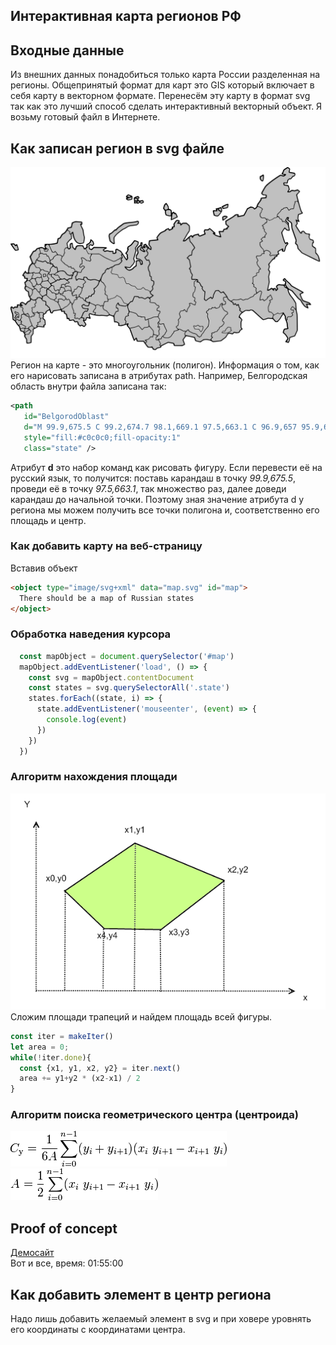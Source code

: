## Интерактивная карта регионов РФ
## Входные данные
Из внешних данных понадобиться только карта России разделенная на регионы. Общепринятый формат для карт это GIS который включает в себя карту в векторном формате. Перенесём эту карту в формат svg так как это лучший способ сделать интерактивный векторный объект. Я возьму готовый файл в Интернете.
## Как записан регион в svg файле
![Карта](map.svg)
Регион на карте - это многоугольник (полигон). Информация о том, как его нарисовать записана в атрибутах path. Например, Белгородская область внутри файла записана так:
```xml
<path
   id="BelgorodOblast"
   d="M 99.9,675.5 C 99.2,674.7 98.1,669.1 97.5,663.1 C 96.9,657 95.9,651.7 95.4,651.2 C 94.8,650.7 92.2,649.5 89.6,648.5 C 85.6,647.1 84.1,645.7 81.2,641.2 C 77.9,636 77.8,635.5 78.9,631.8 C 79.5,629.7 80.6,627.7 81.3,627.5 C 83.3,626.7 90.6,629.8 95.6,633.5 C 98.7,635.9 101.3,637.1 103.5,637.1 C 106.2,637.1 107.4,637.9 110.3,641.4 C 113.6,645.4 113.9,646.3 113.9,652.2 C 113.8,661.8 112.6,665.6 107.8,671 C 102.6,676.8 101.4,677.4 99.9,675.5 Z"
   style="fill:#c0c0c0;fill-opacity:1"
   class="state" />
```
Атрибут **d** это набор команд как рисовать фигуру. Если перевести её на русский язык, то получится: поставь карандаш в точку *99.9,675.5*, проведи её в точку *97.5,663.1*, так множество раз, далее доведи карандаш до начальной точки.
Поэтому зная значение атрибута d у региона мы можем получить все точки полигона и, соответственно его площадь и центр.

### Как добавить карту на веб-страницу
Вставив объект
```html
<object type="image/svg+xml" data="map.svg" id="map">
  There should be a map of Russian states
</object>
```
### Обработка наведения курсора
```JavaScript
  const mapObject = document.querySelector('#map')
  mapObject.addEventListener('load', () => {
    const svg = mapObject.contentDocument
    const states = svg.querySelectorAll('.state') 
    states.forEach((state, i) => {
      state.addEventListener('mouseenter', (event) => {
        console.log(event)
      })
    })
  })
```

### Алгоритм нахождения площади
![Раз](YHA11.png)
Сложим площади трапеций и найдем площадь всей фигуры.
```JavaScript
const iter = makeIter()
let area = 0;
while(!iter.done){
  const {x1, y1, x2, y2} = iter.next()
  area += y1+y2 * (x2-x1) / 2
}
```

### Алгоритм поиска геометрического центра (центроида) 
![Раз](S5n2P.png)<br>
![Раз](u5kDg.png)

## Proof of concept
[Демосайт](https://maxxxpavlov.github.io/russian-map/)
<br/>
Вот и все, время:
01:55:00


## Как добавить элемент в центр региона
Надо лишь добавить желаемый элемент в svg и при ховере уровнять его координаты с координатами центра.